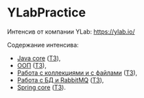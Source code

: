 # YLabPractice
Интенсив от компании YLab: https://ylab.io/

Cодержание интенсива:
- [Java core](https://github.com/NikBakly/YLabPractice/tree/master/src/main/java/io/ylab/intensive/lesson01) ([ТЗ](https://drive.google.com/file/d/1kmAtR_uEo7Zxzt3_f3SmwqlJDiU1rRN5/view?usp=share_link)),
- [ООП](https://github.com/NikBakly/YLabPractice/tree/master/src/main/java/io/ylab/intensive/lesson02) ([ТЗ](https://drive.google.com/file/d/1cuih6ZVbc82D_tEsnde9WWIJrYmulc7N/view?usp=share_link)),
- [Работа с коллекциями и с файлами](https://github.com/NikBakly/YLabPractice/tree/master/src/main/java/io/ylab/intensive/lesson03) ([ТЗ](https://drive.google.com/file/d/1siFGPg4RbuhW2_gqj-4erWQfXlaXHs1d/view?usp=share_link)),
- [Работа с БД и RabbitMQ](https://github.com/NikBakly/YLabPractice/tree/master/src/main/java/io/ylab/intensive/lesson04) ([ТЗ](https://drive.google.com/file/d/1cLL5aVs71IBVipoP64SjxgGS6L6qyuOH/view?usp=share_link)),
- [Spring core](https://github.com/NikBakly/YLabPractice/tree/master/src/main/java/io/ylab/intensive/lesson05) ([ТЗ](https://drive.google.com/file/d/1au7auWUH8LqXTVUE3-PFSgYmnkM99nfU/view?usp=share_link)).



